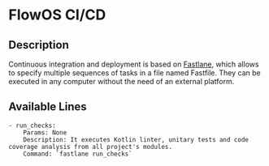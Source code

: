 # FlowOS CI/CD

## Description
Continuous integration and deployment is based on [Fastlane](https://fastlane.tools/), which allows to specify multiple sequences of tasks in a file named Fastfile. They can be executed in any computer without the need of an external platform.

## Available Lines
	- run_checks: 
		Params: None
		Description: It executes Kotlin linter, unitary tests and code coverage analysis from all project's modules.
		Command: `fastlane run_checks`